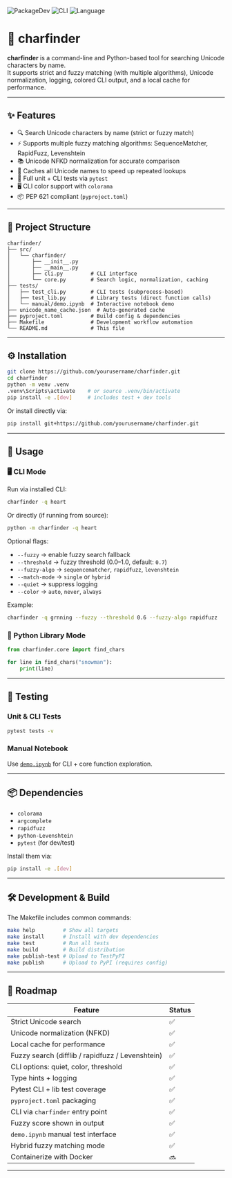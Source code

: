 ![PackageDev](https://img.shields.io/badge/Package%20Development|%20Unit%20Tests%20-blue)
![CLI](https://img.shields.io/badge/CLI-Terminal%20Tool-blue)
![Language](https://img.shields.io/badge/Language-Python%203.8%2B-yellow)

# 🔎 charfinder

**charfinder** is a command-line and Python-based tool for searching Unicode characters by name.  
It supports strict and fuzzy matching (with multiple algorithms), Unicode normalization, logging, colored CLI output, and a local cache for performance.

---

## ✨ Features

- 🔍 Search Unicode characters by name (strict or fuzzy match)
- ⚡ Supports multiple fuzzy matching algorithms: SequenceMatcher, RapidFuzz, Levenshtein
- 📚 Unicode NFKD normalization for accurate comparison
- 💾 Caches all Unicode names to speed up repeated lookups
- 🧪 Full unit + CLI tests via `pytest`
- 🖥 CLI color support with `colorama`
- 📦 PEP 621 compliant (`pyproject.toml`)

---

## 📂 Project Structure

```
charfinder/
├── src/
│   └── charfinder/
│       ├── __init__.py
│       ├── __main__.py
│       ├── cli.py         # CLI interface
│       └── core.py        # Search logic, normalization, caching
├── tests/
│   ├── test_cli.py        # CLI tests (subprocess-based)
│   ├── test_lib.py        # Library tests (direct function calls)
│   └── manual/demo.ipynb  # Interactive notebook demo
├── unicode_name_cache.json  # Auto-generated cache
├── pyproject.toml         # Build config & dependencies
├── Makefile               # Development workflow automation
└── README.md              # This file
```

---

## ⚙️ Installation

```bash
git clone https://github.com/yourusername/charfinder.git
cd charfinder
python -m venv .venv
.venv\Scripts\activate    # or source .venv/bin/activate
pip install -e .[dev]     # includes test + dev tools
```

Or install directly via:

```bash
pip install git+https://github.com/yourusername/charfinder.git
```

---

## 🚀 Usage

### 🖥 CLI Mode

Run via installed CLI:

```bash
charfinder -q heart
```

Or directly (if running from source):

```bash
python -m charfinder -q heart
```

Optional flags:

- `--fuzzy` → enable fuzzy search fallback
- `--threshold` → fuzzy threshold (0.0–1.0, default: `0.7`)
- `--fuzzy-algo` → `sequencematcher`, `rapidfuzz`, `levenshtein`
- `--match-mode` → `single` or `hybrid`
- `--quiet` → suppress logging
- `--color` → `auto`, `never`, `always`

Example:

```bash
charfinder -q grnning --fuzzy --threshold 0.6 --fuzzy-algo rapidfuzz
```

### 🐍 Python Library Mode

```python
from charfinder.core import find_chars

for line in find_chars("snowman"):
    print(line)
```

---

## 🧪 Testing

### Unit & CLI Tests

```bash
pytest tests -v
```

### Manual Notebook

Use [`demo.ipynb`](tests/manual/demo.ipynb) for CLI + core function exploration.

---

## 📦 Dependencies

- `colorama`
- `argcomplete`
- `rapidfuzz`
- `python-Levenshtein`
- `pytest` (for dev/test)

Install them via:

```bash
pip install -e .[dev]
```

---

## 🛠 Development & Build

The Makefile includes common commands:

```bash
make help         # Show all targets
make install      # Install with dev dependencies
make test         # Run all tests
make build        # Build distribution
make publish-test # Upload to TestPyPI
make publish      # Upload to PyPI (requires config)
```

---

## 📌 Roadmap

| Feature                                       | Status |
|-----------------------------------------------|--------|
| Strict Unicode search                         | ✅     |
| Unicode normalization (NFKD)                  | ✅     |
| Local cache for performance                   | ✅     |
| Fuzzy search (difflib / rapidfuzz / Levenshtein) | ✅  |
| CLI options: quiet, color, threshold          | ✅     |
| Type hints + logging                          | ✅     |
| Pytest CLI + lib test coverage                | ✅     |
| `pyproject.toml` packaging                    | ✅     |
| CLI via `charfinder` entry point              | ✅     |
| Fuzzy score shown in output                   | ✅     |
| `demo.ipynb` manual test interface            | ✅     |
| Hybrid fuzzy matching mode                    | ✅     |
| Containerize with Docker                     | 🔜     |

---
